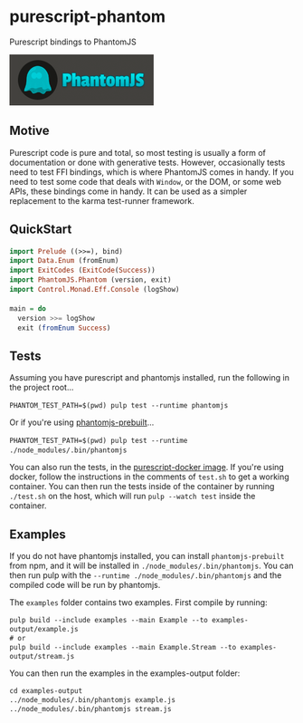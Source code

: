 # purescript-phantom

Purescript bindings to PhantomJS

![PhantomJS logo](https://raw.githubusercontent.com/Risto-Stevcev/purescript-phantom/master/logo.png)

## Motive

Purescript code is pure and total, so most testing is usually a form of documentation or done with generative tests. However, occasionally tests need to test FFI bindings, which is where PhantomJS comes in handy. If you need to test some code that deals with `Window`, or the DOM, or some web APIs, these bindings come in handy. It can be used as a simpler replacement to the karma test-runner framework.

## QuickStart

```purescript
import Prelude ((>>=), bind)
import Data.Enum (fromEnum)
import ExitCodes (ExitCode(Success))
import PhantomJS.Phantom (version, exit)
import Control.Monad.Eff.Console (logShow)

main = do
  version >>= logShow
  exit (fromEnum Success)
```

## Tests

Assuming you have purescript and phantomjs installed, run the following in the project root...

`PHANTOM_TEST_PATH=$(pwd) pulp test --runtime phantomjs`

Or if you're using [phantomjs-prebuilt](https://www.npmjs.com/package/phantomjs-prebuilt)...

`PHANTOM_TEST_PATH=$(pwd) pulp test --runtime ./node_modules/.bin/phantomjs`

You can also run the tests, in the [purescript-docker image](https://github.com/Risto-Stevcev/purescript-docker).  If you're using docker, follow the instructions in the comments of `test.sh` to get a working container.  You can then run the tests
inside of the container by running `./test.sh` on the host, which will run `pulp --watch test` inside the container.

## Examples

If you do not have phantomjs installed, you can install `phantomjs-prebuilt` from npm, and it will be installed in `./node_modules/.bin/phantomjs`. You can then run pulp with the `--runtime ./node_modules/.bin/phantomjs` and the compiled code will be run by phantomjs.

The `examples` folder contains two examples.  First compile by running:

```
pulp build --include examples --main Example --to examples-output/example.js
# or
pulp build --include examples --main Example.Stream --to examples-output/stream.js
```

You can then run the examples in the examples-output folder:

```
cd examples-output
../node_modules/.bin/phantomjs example.js
../node_modules/.bin/phantomjs stream.js
```
